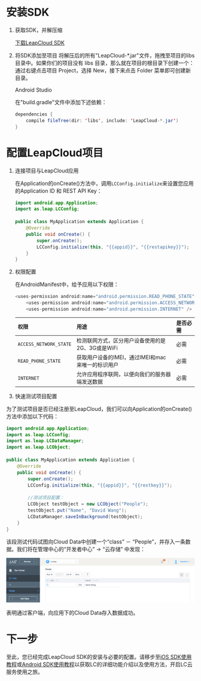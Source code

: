 #	安装SDK

1.	获取SDK，并解压缩

    <a class="download-sdk" href="https://raw.githubusercontent.com/LeapAppServices/LAS-SDK-Release/master/Android/v0.6/LAS-sdk-all.zip">下载LeapCloud SDK</a>
2.	将SDK添加至项目
    将解压后的所有"LeapCloud-*.jar"文件，拖拽至项目的libs目录中。如果你们的项目没有 libs 目录，那么就在项目的根目录下创建一个：通过右键点击项目 Project，选择 New，接下来点击 Folder 菜单即可创建新目录。

    Android Studio
    
    在"build.gradle"文件中添加下述依赖：
    
    ```java
    dependencies {
        compile fileTree(dir: 'libs', include: 'LeapCloud-*.jar')
    }
    ```
	
#	配置LeapCloud项目
 
 1. 连接项目与LeapCloud应用
 	
 	在Application的onCreate()方法中，调用`LCConfig.initialize`来设置您应用的Application ID 和 REST API Key：
 	
 	```java
 	import android.app.Application;
 	import as.leap.LCConfig;
 
 	public class MyApplication extends Application {
 	    @Override
 	    public void onCreate() {
 	        super.onCreate();
 	        LCConfig.initialize(this, "{{appid}}", "{{restapikey}}");
 	    }
 	}
 	```
 	
 2. 权限配置
 
 	在AndroidManifest中，给予应用以下权限：
 	
 	```java
 	<uses-permission android:name="android.permission.READ_PHONE_STATE" />
    	<uses-permission android:name="android.permission.ACCESS_NETWORK_STATE" />
    	<uses-permission android:name="android.permission.INTERNET" />
     ```
 	
 	权限|用途|是否必需
 	---|---|---
 	`ACCESS_NETWORK_STATE`|		检测联网方式，区分用户设备使用的是2G、3G或是WiFi| 必需
 	`READ_PHONE_STATE`| 	获取用户设备的IMEI，通过IMEI和mac来唯一的标识用户| 必需
 	`INTERNET`| 	允许应用程序联网，以便向我们的服务器端发送数据| 必需
 	
 3. 快速测试项目配置
 
 为了测试项目是否已经注册至LeapCloud，我们可以向Application的onCreate()方法中添加以下代码：
 
 ```java
 import android.app.Application;
 import as.leap.LCConfig;
 import as.leap.LCDataManager;
 import as.leap.LCObject;
 
 public class MyApplication extends Application {
     @Override
     public void onCreate() {
         super.onCreate();
         LCConfig.initialize(this, "{{appid}}", "{{restkey}}");
         
         //测试项目配置：
         LCObject testObject = new LCObject("People");
         testObject.put("Name", "David Wang");
         LCDataManager.saveInBackground(testObject);
     }
 }
 ```
 
 该段测试代码试图向Cloud Data中创建一个“class” － “People”，并存入一条数据。我们将在管理中心的“开发者中心” -> “云存储” 中发现：
 
 ![imgSDKQSTestAddObj](../../../images/imgSDKQSTestAddObj.png)
 
 表明通过客户端，向应用下的Cloud Data存入数据成功。
 
 # 下一步
 至此，您已经完成LeapCloud SDK的安装与必要的配置。请移步至[iOS SDK使用教程](LC_DOCS_GUIDE_LINK_PLACEHOLDER_IOS)或[Android SDK使用教程](LC_DOCS_GUIDE_LINK_PLACEHOLDER_ANDROID)以获取LC的详细功能介绍以及使用方法，开启LC云服务使用之旅。